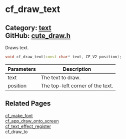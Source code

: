 [](../header.md ':include')

# cf_draw_text

Category: [text](/api_reference?id=text)  
GitHub: [cute_draw.h](https://github.com/RandyGaul/cute_framework/blob/master/include/cute_draw.h)  
---

Draws text.

```cpp
void cf_draw_text(const char* text, CF_V2 position);
```

Parameters | Description
--- | ---
text | The text to draw.
position | The top-left corner of the text.

## Related Pages

[cf_make_font](/text/cf_make_font.md)  
[cf_app_draw_onto_screen](/app/cf_app_draw_onto_screen.md)  
[cf_text_effect_register](/text/cf_text_effect_register.md)  
cf_draw_to  
